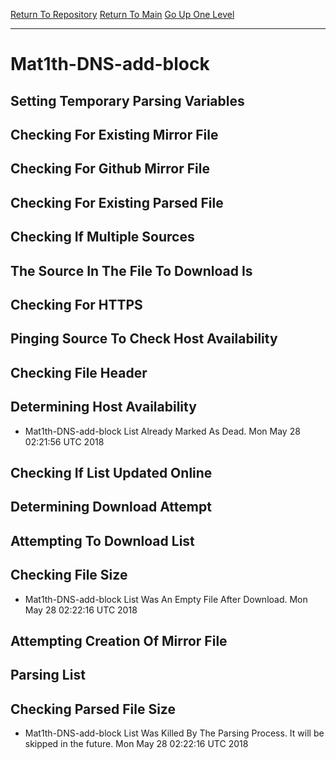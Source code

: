 [Return To Repository](https://github.com/deathbybandaid/piholeparser/)
[Return To Main](https://github.com/deathbybandaid/piholeparser/blob/master/RecentRunLogs/Mainlog.md)
[Go Up One Level](https://github.com/deathbybandaid/piholeparser/blob/master/RecentRunLogs/TopLevelScripts/30-Processing-External-Blacklists.md)
____________________________________
# Mat1th-DNS-add-block
## Setting Temporary Parsing Variables
## Checking For Existing Mirror File
## Checking For Github Mirror File
## Checking For Existing Parsed File
## Checking If Multiple Sources
## The Source In The File To Download Is
## Checking For HTTPS
## Pinging Source To Check Host Availability
## Checking File Header
## Determining Host Availability
* Mat1th-DNS-add-block List Already Marked As Dead. Mon May 28 02:21:56 UTC 2018
## Checking If List Updated Online
## Determining Download Attempt
## Attempting To Download List
## Checking File Size
* Mat1th-DNS-add-block List Was An Empty File After Download. Mon May 28 02:22:16 UTC 2018
## Attempting Creation Of Mirror File
## Parsing List
## Checking Parsed File Size
* Mat1th-DNS-add-block List Was Killed By The Parsing Process. It will be skipped in the future. Mon May 28 02:22:16 UTC 2018
